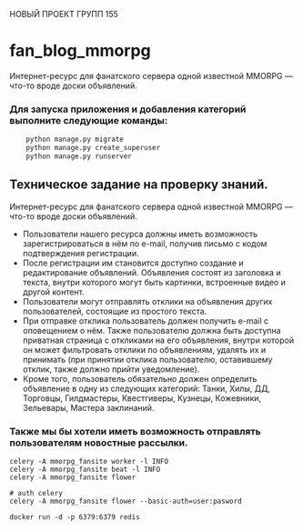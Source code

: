НОВЫЙ ПРОЕКТ ГРУПП 155

# fan_blog_mmorpg
Интернет-ресурс для фанатского сервера одной известной MMORPG — что-то вроде доски объявлений.

### Для запуска приложения и добавления категорий выполните следующие команды:

```python
    python manage.py migrate
    python manage.py create_superuser
    python manage.py runserver
```
## Техническое задание на проверку знаний.
Интернет-ресурс для фанатского сервера одной известной MMORPG — что-то вроде доски объявлений.

- Пользователи нашего ресурса должны иметь возможность зарегистрироваться в нём по e-mail, 
  получив письмо с кодом подтверждения регистрации.
- После регистрации им становится доступно создание и редактирование объявлений. Объявления состоят из заголовка и 
  текста, внутри которого могут быть картинки, встроенные видео и другой контент. 
- Пользователи могут отправлять отклики на объявления других пользователей, состоящие из простого текста. 
- При отправке отклика пользователь должен получить e-mail с оповещением о нём. Также пользователю должна быть 
  доступна приватная страница с откликами на его объявления, внутри которой он может фильтровать отклики по 
  объявлениям, удалять их и принимать (при принятии отклика пользователю, оставившему отклик, 
  также должно прийти уведомление). 
- Кроме того, пользователь обязательно должен определить объявление в одну из следующих категорий: 
  Танки, Хилы, ДД, Торговцы, Гилдмастеры, Квестгиверы, Кузнецы, Кожевники, Зельевары, Мастера заклинаний.

### Также мы бы хотели иметь возможность отправлять пользователям новостные рассылки.

```redis
celery -A mmorpg_fansite worker -l INFO
celery -A mmorpg_fansite beat -l INFO
celery -A mmorpg_fansite flower

# auth celery
celery -A mmorpg_fansite flower --basic-auth=user:pasword

docker run -d -p 6379:6379 redis
```
